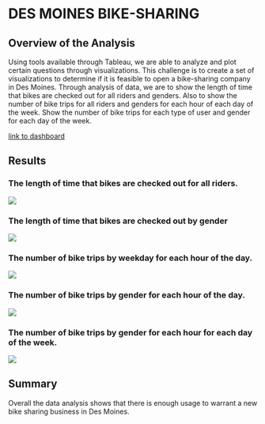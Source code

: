 # DES MOINES BIKE-SHARING

## Overview of the Analysis
Using tools available through Tableau, we are able to analyze and plot certain questions through visualizations.  This challenge is to create a set of visualizations to determine if it is feasible to open a bike-sharing company in Des Moines.  Through analysis of data, we are to show the length of time that bikes are checked out for all riders and genders.  Also to show the number of bike trips for all riders and genders for each hour of each day of the week.  Show the number of bike trips for each type of user and gender for each day of the week.

[link to dashboard](https://public.tableau.com/profile/joe.pedroza#!/vizhome/DesMoinesRideSharing/DesMoinesRideSharing1?publish=yes)

## Results

### The length of time that bikes are checked out for all riders.

![](./static/CheckoutTimeForUsers.png)

### The length of time that bikes are checked out by gender

![](./static/images/CheckoutTimeByGender.png)

### The number of bike trips by weekday for each hour of the day.

![](./static/images/TripsByWeekdayPerHour.png)

### The number of bike trips by gender for each hour of the day.
 ![](./static/images/TripsByGender.png)

### The number of bike trips by gender for each hour for each day of the week.
![](./static/images/GenderByWeekday.png)

## Summary
Overall the data analysis shows that there is enough usage to warrant a new bike sharing business in Des Moines.
